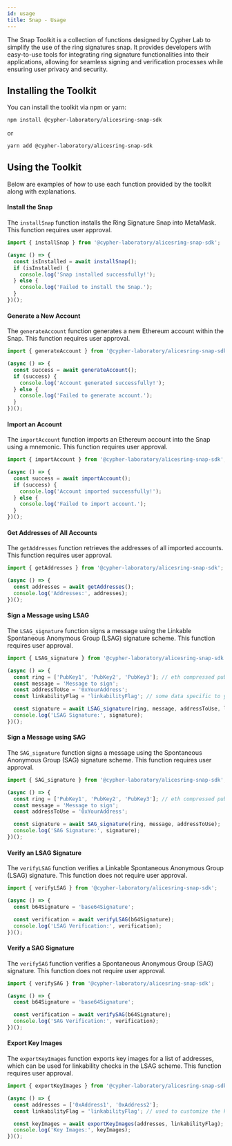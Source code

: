 ```yaml
---
id: usage
title: Snap - Usage
---
```


The Snap Toolkit is a collection of functions designed by Cypher Lab to simplify the use of the ring signatures snap. It provides developers with easy-to-use tools for integrating ring signature functionalities into their applications, allowing for seamless signing and verification processes while ensuring user privacy and security. 

## Installing the Toolkit

You can install the toolkit via npm or yarn:

```sh
npm install @cypher-laboratory/alicesring-snap-sdk
```

or

```sh
yarn add @cypher-laboratory/alicesring-snap-sdk
```


## Using the Toolkit
Below are examples of how to use each function provided by the toolkit along with explanations.

#### Install the Snap

The `installSnap` function installs the Ring Signature Snap into MetaMask. This function requires user approval.

```typescript
import { installSnap } from '@cypher-laboratory/alicesring-snap-sdk';

(async () => {
  const isInstalled = await installSnap();
  if (isInstalled) {
    console.log('Snap installed successfully!');
  } else {
    console.log('Failed to install the Snap.');
  }
})();
```

#### Generate a New Account

The `generateAccount` function generates a new Ethereum account within the Snap. This function requires user approval.

```typescript
import { generateAccount } from '@cypher-laboratory/alicesring-snap-sdk';

(async () => {
  const success = await generateAccount();
  if (success) {
    console.log('Account generated successfully!');
  } else {
    console.log('Failed to generate account.');
  }
})();
```

#### Import an Account

The `importAccount` function imports an Ethereum account into the Snap using a mnemonic. This function requires user approval.

```typescript
import { importAccount } from '@cypher-laboratory/alicesring-snap-sdk';

(async () => {
  const success = await importAccount();
  if (success) {
    console.log('Account imported successfully!');
  } else {
    console.log('Failed to import account.');
  }
})();
```

#### Get Addresses of All Accounts

The `getAddresses` function retrieves the addresses of all imported accounts. This function requires user approval.

```typescript
import { getAddresses } from '@cypher-laboratory/alicesring-snap-sdk';

(async () => {
  const addresses = await getAddresses();
  console.log('Addresses:', addresses);
})();
```

#### Sign a Message using LSAG

The `LSAG_signature` function signs a message using the Linkable Spontaneous Anonymous Group (LSAG) signature scheme. This function requires user approval.

```typescript
import { LSAG_signature } from '@cypher-laboratory/alicesring-snap-sdk';

(async () => {
  const ring = ['PubKey1', 'PubKey2', 'PubKey3']; // eth compressed public key array (without '0x' prefix)
  const message = 'Message to sign';
  const addressToUse = '0xYourAddress';
  const linkabilityFlag = 'linkabilityFlag'; // some data specific to your context in order to customize the key images

  const signature = await LSAG_signature(ring, message, addressToUse, linkabilityFlag);
  console.log('LSAG Signature:', signature);
})();
```

#### Sign a Message using SAG

The `SAG_signature` function signs a message using the Spontaneous Anonymous Group (SAG) signature scheme. This function requires user approval.

```typescript
import { SAG_signature } from '@cypher-laboratory/alicesring-snap-sdk';

(async () => {
  const ring = ['PubKey1', 'PubKey2', 'PubKey3']; // eth compressed public key array (without '0x' prefix)
  const message = 'Message to sign';
  const addressToUse = '0xYourAddress';

  const signature = await SAG_signature(ring, message, addressToUse);
  console.log('SAG Signature:', signature);
})();
```

#### Verify an LSAG Signature

The `verifyLSAG` function verifies a Linkable Spontaneous Anonymous Group (LSAG) signature. This function does not require user approval.

```typescript
import { verifyLSAG } from '@cypher-laboratory/alicesring-snap-sdk';

(async () => {
  const b64Signature = 'base64Signature';

  const verification = await verifyLSAG(b64Signature);
  console.log('LSAG Verification:', verification);
})();
```

#### Verify a SAG Signature

The `verifySAG` function verifies a Spontaneous Anonymous Group (SAG) signature. This function does not require user approval.

```typescript
import { verifySAG } from '@cypher-laboratory/alicesring-snap-sdk';

(async () => {
  const b64Signature = 'base64Signature';

  const verification = await verifySAG(b64Signature);
  console.log('SAG Verification:', verification);
})();
```

#### Export Key Images

The `exportKeyImages` function exports key images for a list of addresses, which can be used for linkability checks in the LSAG scheme. This function requires user approval.

```typescript
import { exportKeyImages } from '@cypher-laboratory/alicesring-snap-sdk';

(async () => {
  const addresses = ['0xAddress1', '0xAddress2'];
  const linkabilityFlag = 'linkabilityFlag'; // used to customize the key images for your context

  const keyImages = await exportKeyImages(addresses, linkabilityFlag);
  console.log('Key Images:', keyImages);
})();
```
